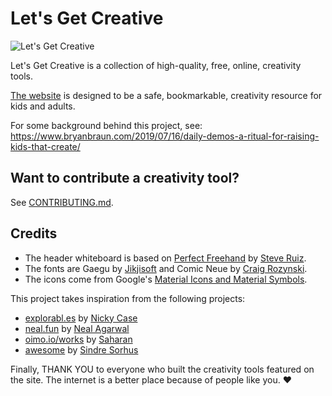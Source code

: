 # Let's Get Creative

![Let's Get Creative](https://raw.githubusercontent.com/bryanbraun/lets-get-creative/main/public/banner-github.png)

Let's Get Creative is a collection of high-quality, free, online, creativity tools.

[The website](https://www.bryanbraun.com/lets-get-creative) is designed to be a safe, bookmarkable, creativity resource for kids and adults.

For some background behind this project, see: https://www.bryanbraun.com/2019/07/16/daily-demos-a-ritual-for-raising-kids-that-create/

## Want to contribute a creativity tool?

See [CONTRIBUTING.md](CONTRIBUTING.md).

## Credits

* The header whiteboard is based on [Perfect Freehand](https://github.com/steveruizok/perfect-freehand) by [Steve Ruiz](https://www.steveruiz.me/).
* The fonts are Gaegu by [Jikjisoft](https://jikjisoft.com/) and Comic Neue by [Craig Rozynski](https://www.craigrozynski.com/).
* The icons come from Google's [Material Icons and Material Symbols](https://fonts.google.com/icons).

This project takes inspiration from the following projects:

* [explorabl.es](https://explorabl.es/) by [Nicky Case](https://ncase.me/)
* [neal.fun](https://neal.fun/) by [Neal Agarwal](https://nealagarwal.me/)
* [oimo.io/works](https://oimo.io/works) by [Saharan](https://oimo.io/about)
* [awesome](https://github.com/sindresorhus/awesome) by [Sindre Sorhus](https://sindresorhus.com/)

Finally, THANK YOU to everyone who built the creativity tools featured on the site. The internet is a better place because of people like you. ❤️
